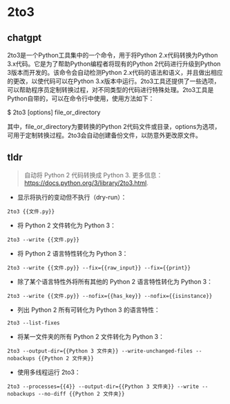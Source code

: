 # 2to3 
## chatgpt 
2to3是一个Python工具集中的一个命令，用于将Python 2.x代码转换为Python 3.x代码。它是为了帮助Python编程者将现有的Python 2代码进行升级到Python 3版本而开发的。该命令会自动检测Python 2.x代码的语法和语义，并且做出相应的更改，以使代码可以在Python 3.x版本中运行。2to3工具还提供了一些选项，可以帮助程序员定制转换过程，对不同类型的代码进行特殊处理。2to3工具是Python自带的，可以在命令行中使用，使用方法如下：

$ 2to3 [options] file_or_directory

其中，file_or_directory为要转换的Python 2代码文件或目录，options为选项，可用于定制转换过程。2to3会自动创建备份文件，以防意外更改原文件。 

## tldr 
 
> 自动将 Python 2 代码转换成 Python 3.
> 更多信息：<https://docs.python.org/3/library/2to3.html>.

- 显示将执行的变动但不执行（dry-run）：

`2to3 {{文件.py}}`

- 将 Python 2 文件转化为 Python 3：

`2to3 --write {{文件.py}}`

- 将 Python 2 语言特性转化为 Python 3：

`2to3 --write {{文件.py}} --fix={{raw_input}} --fix={{print}}`

- 除了某个语言特性外将所有其他的 Python 2 语言特性转化为 Python 3：

`2to3 --write {{文件.py}} --nofix={{has_key}} --nofix={{isinstance}}`

- 列出 Python 2 所有可转化为 Python 3 的语言特性：

`2to3 --list-fixes`

- 将某一文件夹的所有 Python 2 文件转化为 Python 3：

`2to3 --output-dir={{Python 3 文件夹}} --write-unchanged-files --nobackups {{Python 2 文件夹}}`

- 使用多线程运行 2to3：

`2to3 --processes={{4}} --output-dir={{Python 3 文件夹}} --write --nobackups --no-diff {{Python 2 文件夹}}`
